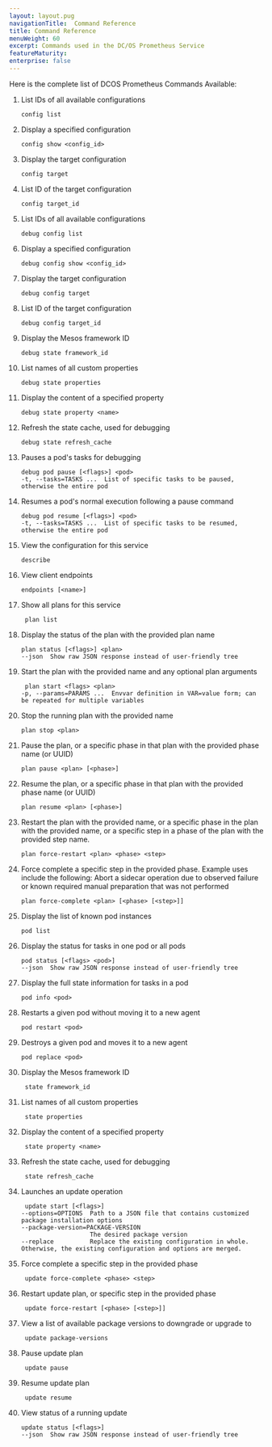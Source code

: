 ```yaml
---
layout: layout.pug
navigationTitle:  Command Reference
title: Command Reference
menuWeight: 60
excerpt: Commands used in the DC/OS Prometheus Service
featureMaturity:
enterprise: false
---
```



Here is the complete list of DCOS Prometheus Commands Available:

1. List IDs of all available configurations

    ```shell
   config list
    ```
2. Display a specified configuration   

    ```shell
    config show <config_id>
    ```  
3. Display the target configuration    

    ```shell
    config target
    ```
4. List ID of the target configuration      

    ```shell
    config target_id
    ```
5. List IDs of all available configurations     

    ```shell
    debug config list
    ```
6. Display a specified configuration       

    ```shell
    debug config show <config_id>
    ```      
7. Display the target configuration

    ```shell
    debug config target
    ```
8. List ID of the target configuration   

    ```shell
   debug config target_id
    ```
9. Display the Mesos framework ID   

    ```shell
    debug state framework_id
    ```
10. List names of all custom properties  

    ```shell
    debug state properties
    ```
11. Display the content of a specified property      

    ```shell
    debug state property <name>
    ```        
12. Refresh the state cache, used for debugging

    ```shell
    debug state refresh_cache
    ```
13. Pauses a pod's tasks for debugging      

    ```shell
    debug pod pause [<flags>] <pod>           
    -t, --tasks=TASKS ...  List of specific tasks to be paused, otherwise the entire pod
    ```
14. Resumes a pod's normal execution following a pause command

    ```shell
    debug pod resume [<flags>] <pod>         
    -t, --tasks=TASKS ...  List of specific tasks to be resumed, otherwise the entire pod
    ```         
15. View the configuration for this service

    ```shell
    describe
    ```
16. View client endpoints   

    ```shell  
    endpoints [<name>]
    ```
17. Show all plans for this service    

    ```shell  
     plan list
    ```    
18. Display the status of the plan with the provided plan name

    ```shell
    plan status [<flags>] <plan>   
    --json  Show raw JSON response instead of user-friendly tree
    ```    
19. Start the plan with the provided name and any optional plan arguments

    ```shell
     plan start <flags> <plan>
    -p, --params=PARAMS ...  Envvar definition in VAR=value form; can be repeated for multiple variables
    ```      
20. Stop the running plan with the provided name

    ```shell
    plan stop <plan>
    ```          
21. Pause the plan, or a specific phase in that plan with the provided phase name (or UUID)

    ```shell
    plan pause <plan> [<phase>]
    ```               
22. Resume the plan, or a specific phase in that plan with the provided phase name (or UUID)

    ```shell
    plan resume <plan> [<phase>]
    ```    
23. Restart the plan with the provided name, or a specific phase in the plan with the provided name, or a specific step in a              phase of the plan with the provided step name.   

    ```shell
    plan force-restart <plan> <phase> <step>
    ```       
24. Force complete a specific step in the provided phase. Example uses include the following: Abort a sidecar operation due to observed failure or known required manual preparation that was not performed

    ```shell
    plan force-complete <plan> [<phase> [<step>]]
    ```   

25. Display the list of known pod instances                 

    ```shell
    pod list
    ```   

26. Display the status for tasks in one pod or all pods  

    ```shell
    pod status [<flags> <pod>]
    --json  Show raw JSON response instead of user-friendly tree
    ```        

27. Display the full state information for tasks in a pod

    ```shell
    pod info <pod>
    ```      

28. Restarts a given pod without moving it to a new agent

    ```shell
    pod restart <pod>
    ```      
29. Destroys a given pod and moves it to a new agent  

    ```shell
    pod replace <pod>
    ```      

30. Display the Mesos framework ID

    ```shell
     state framework_id
    ```  
31. List names of all custom properties

    ```shell
     state properties
    ```  

32. Display the content of a specified property

    ```shell
     state property <name>
    ```   

33. Refresh the state cache, used for debugging     

    ```shell
     state refresh_cache
    ```     
34. Launches an update operation

    ```shell
     update start [<flags>]
    --options=OPTIONS  Path to a JSON file that contains customized package installation options
    --package-version=PACKAGE-VERSION  
                       The desired package version
    --replace          Replace the existing configuration in whole. Otherwise, the existing configuration and options are merged.
    ```     

35. Force complete a specific step in the provided phase

    ```shell
     update force-complete <phase> <step>
    ```         

36. Restart update plan, or specific step in the provided phase

    ```shell
     update force-restart [<phase> [<step>]]
    ```

35. View a list of available package versions to downgrade or upgrade to

    ```shell
     update package-versions
    ```     

36. Pause update plan

    ```shell
     update pause
    ```  
37. Resume update plan

    ```shell
     update resume
    ```  

38. View status of a running update   

    ```shell
    update status [<flags>]
    --json  Show raw JSON response instead of user-friendly tree
    ```               


